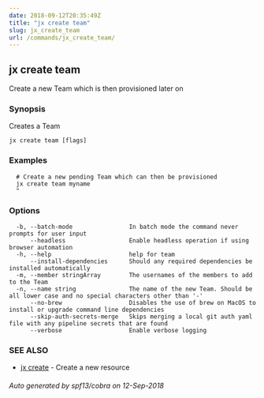 ```yaml
---
date: 2018-09-12T20:35:49Z
title: "jx create team"
slug: jx_create_team
url: /commands/jx_create_team/
---
```

## jx create team

Create a new Team which is then provisioned later on

### Synopsis

Creates a Team

```
jx create team [flags]
```

### Examples

```
  # Create a new pending Team which can then be provisioned
  jx create team myname
  "
```

### Options

```
  -b, --batch-mode                In batch mode the command never prompts for user input
      --headless                  Enable headless operation if using browser automation
  -h, --help                      help for team
      --install-dependencies      Should any required dependencies be installed automatically
  -m, --member stringArray        The usernames of the members to add to the Team
  -n, --name string               The name of the new Team. Should be all lower case and no special characters other than '-'
      --no-brew                   Disables the use of brew on MacOS to install or upgrade command line dependencies
      --skip-auth-secrets-merge   Skips merging a local git auth yaml file with any pipeline secrets that are found
      --verbose                   Enable verbose logging
```

### SEE ALSO

* [jx create](/commands/jx_create/)	 - Create a new resource

###### Auto generated by spf13/cobra on 12-Sep-2018
